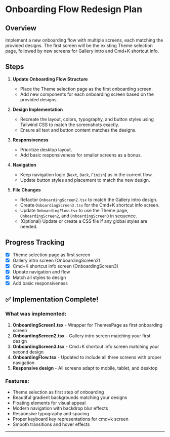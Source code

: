 # Onboarding Flow Redesign Plan

## Overview
Implement a new onboarding flow with multiple screens, each matching the provided designs. The first screen will be the existing Theme selection page, followed by new screens for Gallery intro and Cmd+K shortcut info.

## Steps

1. **Update Onboarding Flow Structure**
   - Place the Theme selection page as the first onboarding screen.
   - Add new components for each onboarding screen based on the provided designs.

2. **Design Implementation**
   - Recreate the layout, colors, typography, and button styles using Tailwind CSS to match the screenshots exactly.
   - Ensure all text and button content matches the designs.

3. **Responsiveness**
   - Prioritize desktop layout.
   - Add basic responsiveness for smaller screens as a bonus.

4. **Navigation**
   - Keep navigation logic (`Next`, `Back`, `Finish`) as in the current flow.
   - Update button styles and placement to match the new design.

5. **File Changes**
   - Refactor `OnboardingScreen2.tsx` to match the Gallery intro design.
   - Create `OnboardingScreen3.tsx` for the Cmd+K shortcut info screen.
   - Update `OnboardingFlow.tsx` to use the Theme page, `OnboardingScreen2`, and `OnboardingScreen3` in sequence.
   - (Optional) Update or create a CSS file if any global styles are needed.

## Progress Tracking
- [x] Theme selection page as first screen
- [x] Gallery intro screen (OnboardingScreen2)
- [x] Cmd+K shortcut info screen (OnboardingScreen3)
- [x] Update navigation and flow
- [x] Match all styles to design
- [x] Add basic responsiveness

## ✅ Implementation Complete!

### What was implemented:
1. **OnboardingScreen1.tsx** - Wrapper for ThemesPage as first onboarding screen
2. **OnboardingScreen2.tsx** - Gallery intro screen matching your first design
3. **OnboardingScreen3.tsx** - Cmd+K shortcut info screen matching your second design
4. **OnboardingFlow.tsx** - Updated to include all three screens with proper navigation
5. **Responsive design** - All screens adapt to mobile, tablet, and desktop

### Features:
- Theme selection as first step of onboarding
- Beautiful gradient backgrounds matching your designs
- Floating elements for visual appeal
- Modern navigation with backdrop blur effects
- Responsive typography and spacing
- Proper keyboard key representations for cmd+k screen
- Smooth transitions and hover effects

---

